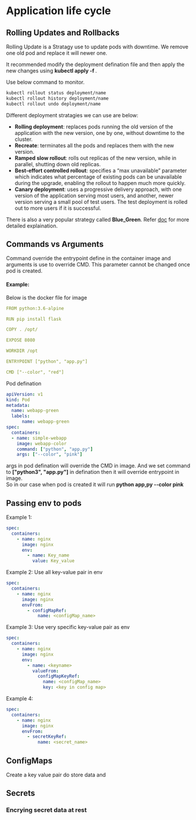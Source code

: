 # Application life cycle

## Rolling Updates and Rollbacks

Rolling Update is a Stratagy use to update pods with downtime. We remove one old pod and replace it will newer one.<br/>

It recommended modify the deployment defination file and then apply the new changes using **kubectl apply -f <deployment defination>**.

Use below command to monitor.

```bash
kubectl rollout status deployment/name
kubectl rollout history deployment/name
kubectl rollout undo deployment/name
```

Different deployment stratagies we can use are below: 

- **Rolling deployment**: replaces pods running the old version of the application with the new version, one by one, without downtime to the cluster.
- **Recreate**: terminates all the pods and replaces them with the new version.
- **Ramped slow rollout**: rolls out replicas of the new version, while in parallel, shutting down old replicas. 
- **Best-effort controlled rollout**: specifies a “max unavailable” parameter which indicates what percentage of existing pods can be unavailable during the upgrade, enabling the rollout to happen much more quickly.
- **Canary deployment**: uses a progressive delivery approach, with one version of the application serving most users, and another, newer version serving a small pool of test users. The test deployment is rolled out to more users if it is successful.


There is also a very popular strategy called **Blue_Green**. Refer [doc](https://kubernetes.io/blog/2018/04/30/zero-downtime-deployment-kubernetes-jenkins/#blue-green-deployment) for more detailed explaination.

## Commands vs Arguments

Command override the entrypoint define in the container image and arguments is use to override CMD.
This parameter cannot be changed once pod is created. 

#### Example:

Below is the docker file for image

```yaml
FROM python:3.6-alpine

RUN pip install flask

COPY . /opt/

EXPOSE 8080

WORKDIR /opt

ENTRYPOINT ["python", "app.py"]

CMD ["--color", "red"]
```

Pod defination

```yaml
apiVersion: v1 
kind: Pod 
metadata:
  name: webapp-green
  labels:
      name: webapp-green 
spec:
  containers:
  - name: simple-webapp
    image: webapp-color
    command: ["python", "app.py"]
    args: ["--color", "pink"]
```

args in pod defination will override the CMD in image.
And we set command to **["python3", "app.py"]** in defination then it will override entrypoint in image.<br/>
So in our case when pod is created it will run **python app,py --color pink**


## Passing env to pods

Example 1: 

```yaml
spec:
  containers:
    - name: nginx
      image: nginx
      env:
        - name: Key_name
          value: Key_value
```

Example 2: Use all key-value pair in env

```yaml
spec:
  containers:
    - name: nginx
      image: nginx
      envFrom:
        - configMapRef:
            name: <configMap_name>
```

Example 3: Use very specific key-value pair as env

```yaml
spec:
  containers:
    - name: nginx
      image: nginx
      env:
        - name: <keyname>
          valueFrom:
            configMapKeyRef:
              name: <configMap_name>
              key: <key in config map>
```

Example 4:

```yaml
spec:
  containers:
    - name: nginx
      image: nginx
      envFrom:
        - secretKeyRef:
            name: <secret_name>
```


## ConfigMaps

Create a key value pair do store data and 


## Secrets

### Encrying secret data at rest


